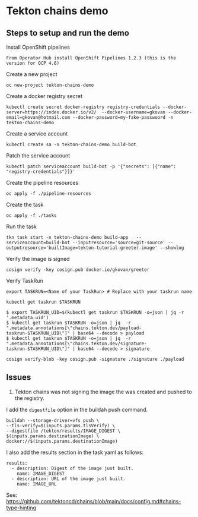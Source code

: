 
# Tekton chains demo


## Steps to setup and run the demo

Install OpenShift pipelines
```
From Operator Hub install OpenShift Pipelines 1.2.3 (this is the version for OCP 4.6)
```

Create a new project
```
oc new-project tekton-chains-demo
```

Create a docker registry secret
```
kubectl create secret docker-registry registry-credentials --docker-server=https://index.docker.io/v2/  --docker-username=gkovan --docker-email=gkovan@hotmail.com --docker-password=my-fake-passwoord -n tekton-chains-demo
```

Create a service account
```
kubectl create sa -n tekton-chains-demo build-bot
```

Patch the service account
```
kubectl patch serviceaccount build-bot -p '{"secrets": [{"name": "registry-credentials"}]}'
```

Create the pipeline resources
```
oc apply -f ./pipeline-resources
```

Create the task
```
oc apply -f ./tasks
```

Run the task
```
tkn task start -n tekton-chains-demo build-app   --serviceaccount=build-bot --inputresource='source=git-source' --outputresource='builtImage=tekton-tutorial-greeter-image' --showlog
```

Verify the image is signed
```
cosign verify -key cosign.pub docker.io/gkovan/greeter
```

Verify TaskRun
```
export TASKRUN=<Name of your TaskRun> # Replace with your taskrun name
```

```
kubectl get taskrun $TASKRUN
```

```
$ export TASKRUN_UID=$(kubectl get taskrun $TASKRUN -o=json | jq -r '.metadata.uid')
$ kubectl get taskrun $TASKRUN -o=json | jq  -r ".metadata.annotations[\"chains.tekton.dev/payload-taskrun-$TASKRUN_UID\"]" | base64 --decode > payload
$ kubectl get taskrun $TASKRUN -o=json | jq  -r ".metadata.annotations[\"chains.tekton.dev/signature-taskrun-$TASKRUN_UID\"]" | base64 --decode > signature
```
```
cosign verify-blob -key cosign.pub -signature ./signature ./payload
```


## Issues

1. Tekton chains was not signing the image the was created and pushed to the registry.

I add the `digestfile` option in the buildah push command.
```
buildah --storage-driver=vfs push \
--tls-verify=$(inputs.params.tlsVerify) \
--digestfile /tekton/results/IMAGE_DIGEST \
$(inputs.params.destinationImage) \
docker://$(inputs.params.destinationImage)
```

I also add the results section in the task yaml as follows:
```
results:
  - description: Digest of the image just built.
    name: IMAGE_DIGEST
  - description: URL of the image just built.
    name: IMAGE_URL
```
See: https://github.com/tektoncd/chains/blob/main/docs/config.md#chains-type-hinting
